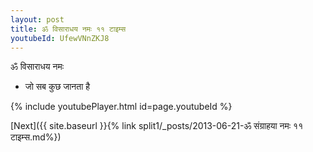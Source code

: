 ```yaml
---
layout: post
title: ॐ विसाराधय नमः ११ टाइम्स
youtubeId: UfewVNnZKJ8
---
```

 
 
 ॐ विसाराधय नमः  
 
 -  जो सब कुछ जानता है 
 
  
 
  
 
 
 
 
 
 


{% include youtubePlayer.html id=page.youtubeId %}
 
[Next]({{ site.baseurl }}{% link  split1/_posts/2013-06-21-ॐ संग्राहया नमः ११ टाइम्स.md%})
 

